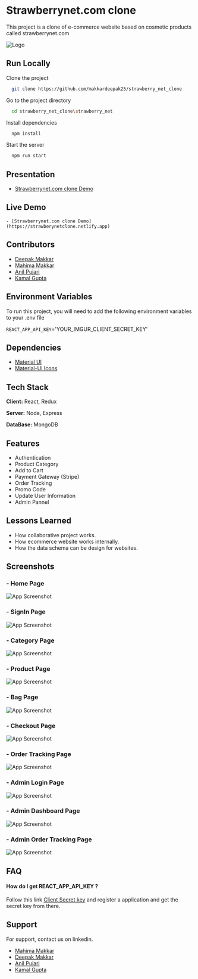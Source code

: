 
# Strawberrynet.com clone

This project is a clone of e-commerce website based on cosmetic products called strawberrynet.com


![Logo](https://storage.googleapis.com/arabclicks-morexa.appspot.com/2020/12/adv_strawberrynet_big.png)

    
## Run Locally

Clone the project

```bash
  git clone https://github.com/makkardeepak25/strawberry_net_clone
```

Go to the project directory

```bash
  cd strawberry_net_clone\strawberry_net
```

Install dependencies

```bash
  npm install
```

Start the server

```bash
  npm run start
```

  
## Presentation



   - [Strawberrynet.com clone Demo](https://masai-course.s3.ap-south-1.amazonaws.com/users/768/submissions/107532/253481/a50f9f85d8c91701b3d4a313551ec0bc/Strawberry_record.mp4)

## Live Demo

    - [Strawberrynet.com clone Demo](https://strawberynetclone.netlify.app)
    

## Contributors

- [Deepak Makkar](https://github.com/makkardeepak25)
- [Mahima Makkar](https://github.com/mahi19071997)
- [Anil Pujari](https://github.com/pujarianil4)
- [Kamal Gupta](https://github.com/kamalgupta97)

  
## Environment Variables

To run this project, you will need to add the following environment variables to your .env file

`REACT_APP_API_KEY`='YOUR_IMGUR_CLIENT_SECRET_KEY'





  
## Dependencies

 - [Material UI](https://material-ui.com/getting-started/installation/)
 - [Material-UI Icons](https://material-ui.com/components/icons/#icons)
 
  
## Tech Stack

**Client:** React, Redux 

**Server:** Node, Express

**DataBase:** MongoDB

  
## Features

- Authentication
- Product Category
- Add to Cart 
- Payment Gateway (Stripe)
- Order Tracking
- Promo Code
- Update User Information
- Admin Pannel

  
## Lessons Learned

- How collaborative project works.
- How ecommerce website works internally.
- How the data schema can be design for websites.
  
## Screenshots

### - Home Page
![App Screenshot](https://i.imgur.com/BRsMWEs.jpg)
### - SignIn Page
![App Screenshot](https://i.imgur.com/6svJFZo.png)
### - Category Page
![App Screenshot](https://i.imgur.com/sp9FAzk.png)
### - Product Page
![App Screenshot](https://i.imgur.com/mpglJP6.png)
### - Bag Page
![App Screenshot](https://i.imgur.com/57Eq4vn.png)
### - Checkout Page
![App Screenshot](https://i.imgur.com/6JTijbf.png)
### - Order Tracking Page
![App Screenshot](https://i.imgur.com/EiVXZd8.png)
### - Admin Login Page
![App Screenshot](https://i.imgur.com/Y3cQytR.png)
### - Admin Dashboard Page
![App Screenshot](https://i.imgur.com/Zp1QS6d.png)
### - Admin Order Tracking Page
![App Screenshot](https://i.imgur.com/Q07Bgsv.png)

  
## FAQ

#### How do I get REACT_APP_API_KEY ?

Follow this link [Client Secret key](https://apidocs.imgur.com/) and register a application and get the secret key from there. 



  
## Support

For support, contact us on linkedin.

  - [Mahima Makkar](https://www.linkedin.com/in/mahima-makkar-129a50181/)
  - [Deepak Makkar](https://www.linkedin.com/in/deepakmakkar25/)
  - [Anil Pujari](https://www.linkedin.com/in/anil-pujari-644282112/)
  - [Kamal Gupta](https://www.linkedin.com/in/kamalgupta97/)
